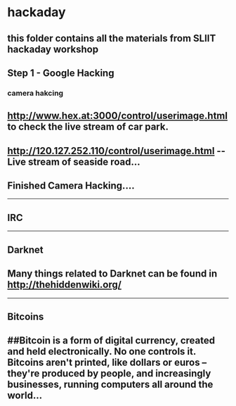 # hackaday
this folder contains all the materials from SLIIT hackaday workshop
---

## Step 1 - Google Hacking

### camera hakcing
## http://www.hex.at:3000/control/userimage.html to check the live stream of car park.
## http://120.127.252.110/control/userimage.html -- Live stream of seaside road...
## Finished Camera Hacking....
-------------------------------------------------------------------------------
## IRC
-------------------------------------------------------------------------------
## Darknet
## Many things related to Darknet can be found in http://thehiddenwiki.org/
-------------------------------------------------------------------------------
## Bitcoins
##Bitcoin is a form of digital currency, created and held electronically. No one controls it. Bitcoins aren't printed, like dollars or euros – they're produced by people, and increasingly businesses, running computers all around the world...
---------------------------------------------------------------------------------
